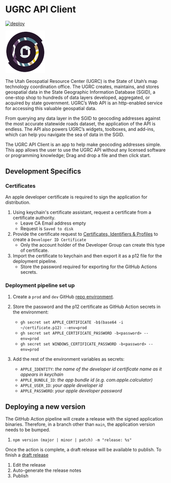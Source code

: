 # UGRC API Client

[![deploy](https://github.com/agrc/api-client/actions/workflows/deploy.yml/badge.svg)](https://github.com/agrc/api-client/actions/workflows/deploy.yml)

<img src="https://github.com/agrc/api-client/blob/main/src/assets/logo.svg" width="125px" />

The Utah Geospatial Resource Center (UGRC) is the State of Utah’s map technology coordination office. The UGRC creates, maintains, and stores geospatial data in the State Geographic Information Database (SGID), a one-stop shop to hundreds of data layers developed, aggregated, or acquired by state government. UGRC’s Web API is an http-enabled service for accessing this valuable geospatial data.

From querying any data layer in the SGID to geocoding addresses against the most accurate statewide roads dataset, the application of the API is endless. The API also powers UGRC’s widgets, toolboxes, and add-ins, which can help you navigate the sea of data in the SGID.

The UGRC API Client is an app to help make geocoding addresses simple. This app allows the user to use the UGRC API without any licensed software or programming knowledge; Drag and drop a file and then click start.

## Development Specifics

### Certificates

An apple developer certificate is required to sign the application for distribution.

1. Using keychain's certificate assistant, request a certificate from a certificate authority.
   - Leave CA Email address empty
   - Request is `Saved to disk`
1. Provide the certificate request to [Certificates, Identifiers & Profiles](https://developer.apple.com/account/resources/certificates/add) to create a `Developer ID Certificate`
   - Only the account holder of the Developer Group can create this type of certificate.
1. Import the certificate to keychain and then export it as a p12 file for the deployment pipeline.
   - Store the password required for exporting for the GitHub Actions secrets.

### Deployment pipeline set up

1. Create a `prod` and `dev` GitHub [repo environment](https://github.com/agrc/api-client/settings/environments).
1. Store the password and the p12 certificate as GitHub Action secrets in the environment:

   - `gh secret set APPLE_CERTIFICATE -b$(base64 -i ~/certificate.p12) --env=prod`
   - `gh secret set APPLE_CERTIFICATE_PASSWORD -b<password> --env=prod`
   - `gh secret set WINDOWS_CERTIFICATE_PASSWORD -b<password> --env=prod`

1. Add the rest of the environment variables as secrets:
   - `APPLE_IDENTITY`: _the name of the developer id certificate name as it appears in keychain_
   - `APPLE_BUNDLE_ID`: _the app bundle id (e.g. com.apple.calculator)_
   - `APPLE_USER_ID`: _your apple developer id_
   - `APPLE_PASSWORD`: _your apple developer password_

## Deploying a new version

The GitHub Action pipeline will create a release with the signed application binaries. Therefore, in a branch other than `main`, the application version needs to be bumped.

1. `npm version (major | minor | patch) -m "release: %s"`

Once the action is complete, a draft release will be available to publish. To finish a [draft release](https://github.com/agrc/api-client/releases)

1. Edit the release
1. Auto-generate the release notes
1. Publish
